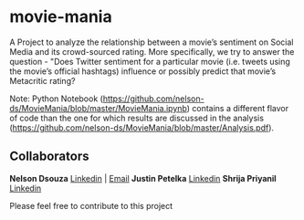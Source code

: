 # movie-mania
A Project to analyze the relationship between a movie’s sentiment on Social Media and its crowd-sourced rating. More specifically, we try to answer the question - "Does Twitter sentiment for a particular movie (i.e. tweets using the movie’s official hashtags) influence or possibly predict that movie’s Metacritic rating?

Note: Python Notebook (https://github.com/nelson-ds/MovieMania/blob/master/MovieMania.ipynb) contains a different flavor of code than the one for which results are discussed in the analysis (https://github.com/nelson-ds/MovieMania/blob/master/Analysis.pdf).


## Collaborators
**Nelson Dsouza** [Linkedin](https://www.linkedin.com/in/nelsondsouza1/) | [Email](mailto:nelsonds@uw.edu)
**Justin Petelka** [Linkedin](https://www.linkedin.com/in/jpetelka/)
**Shrija Priyanil** [Linkedin](https://www.linkedin.com/in/shrijapriyanil/)

Please feel free to contribute to this project